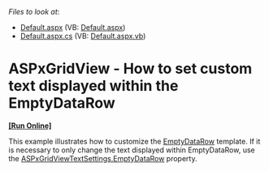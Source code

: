 <!-- default file list -->
*Files to look at*:

* [Default.aspx](./CS/WebSite/Default.aspx) (VB: [Default.aspx](./VB/WebSite/Default.aspx))
* [Default.aspx.cs](./CS/WebSite/Default.aspx.cs) (VB: [Default.aspx.vb](./VB/WebSite/Default.aspx.vb))
<!-- default file list end -->
# ASPxGridView - How to set custom text displayed within the EmptyDataRow
<!-- run online -->
**[[Run Online]](https://codecentral.devexpress.com/e3590/)**
<!-- run online end -->


<p>This example illustrates how to customize the <a href="http://documentation.devexpress.com/#AspNet/DevExpressWebASPxGridViewGridViewTemplates_EmptyDataRowtopic"><u>EmptyDataRow</u></a> template.  If it is necessary to only change the text displayed within EmptyDataRow, use the <a href="http://documentation.devexpress.com/#AspNet/DevExpressWebASPxGridViewASPxGridViewTextSettings_EmptyDataRowtopic"><u>ASPxGridViewTextSettings.EmptyDataRow</u></a> property.</p><br />


<br/>



